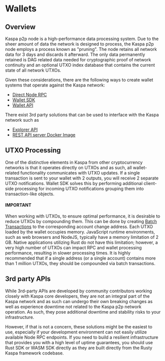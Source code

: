 # Wallets

## Overview

Kaspa p2p node is a high-performance data processing system.  Due to the sheer amount of data the network is designed to process, the Kaspa p2p node employs a process known as "pruning".  The node retains all network data for 3 days and discards it afterward.  The only data permanently retained is DAG related data needed for cryptographic proof of network continuity and an optional UTXO index database that contains the current state of all network UTXOs.


Given these considerations, there are the following ways to create wallet systems that operate against the Kaspa network:

- [Direct Node RPC](./direct-node-rpc.md)
- [Wallet SDK](./wallet-sdk.md)
- [Wallet API](./wallet-api.md)

There exist 3rd party solutions that can be used to interface with the Kaspa network such as 

- [Explorer API](../explorers.md)
- [REST API server Docker Image](https://docker.kaspa.org/)

## UTXO Processing

One of the distinctive elements in Kaspa from other cryptocurrency networks is that it operates directly on UTXOs and as such, all wallet-related functionality communicates with UTXO updates.  If a single transaction is sent to your wallet with 2 outputs, you will receive 2 separate UTXO notifications. Wallet SDK solves this by performing additional client-side processing for incoming UTXO notifications grouping them into transaction-like objects.

#### IMPORTANT

When working with UTXOs, to ensure optimal performance, it is desirable to reduce UTXOs by compounding them. This can be done by creating [Batch Transactions](../transactions/batch-transactions.md) to the corresponding account change address. Each UTXO loaded by the wallet occupies memory. JavaScript runtime environments, such as web browsers and NodeJS, typically have a memory limitation of 2 GB. Native applications utilizing Rust do not have this limitation; however, a very high number of UTXOs can impact RPC and wallet processing performance, resulting in slower processing times. It is highly recommended that if a single address (or a single account) contains more than 1 million UTXOs, they should be compounded via batch transactions.

## 3rd party APIs

While 3rd-party APIs are developed by community contributors working closely with Kaspa core developers, they are not an integral part of the Kaspa network and as such can undergo their own breaking changes as well as experience downtime not related to the Kaspa p2p network operation. As such, they pose additional downtime and stability risks to your infrastructure. 

However, if that is not a concern, these solutions might be the easiest to use, especially if your development environment can not easily utilize available Node RPC endpoints. If you need to build a resilient infrastructure that provides you with a high level of uptime guarantees, you should use Rust SDK or WASM SDK directly as they are built directly from the Rusty Kaspa framework codebase.

